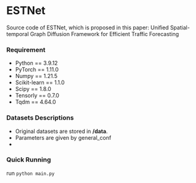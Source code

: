 # ESTNet
Source code of ESTNet, which is proposed in this paper:
Unified Spatial-temporal Graph Diffusion Framework for Efficient Traffic Forecasting
### Requirement
- Python == 3.9.12
- PyTorch == 1.11.0
- Numpy == 1.21.5
- Scikit-learn == 1.1.0
- Scipy == 1.8.0
- Tensorly == 0.7.0
- Tqdm == 4.64.0


### Datasets Descriptions
- Original datasets are stored in **/data**.
- Parameters are given by general_conf
- 

### Quick Running
run `python main.py`
